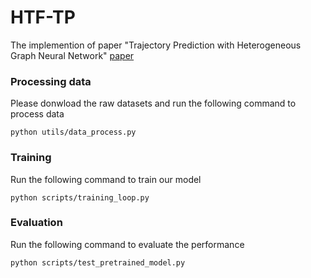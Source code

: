 # HTF-TP

The implemention of paper "Trajectory Prediction with Heterogeneous Graph Neural Network" [paper](https://github.com/Alue111/files/blob/main/Trajectory%20Prediction%20With%20Heterogeneous%20Graph%20Neural%20Network.pdf)


### Processing data
Please donwload the raw datasets and run the following command to process data

```
python utils/data_process.py
```

### Training
Run the following command to train our model

```
python scripts/training_loop.py
```

### Evaluation
Run the following command to evaluate the performance

```
python scripts/test_pretrained_model.py
```


